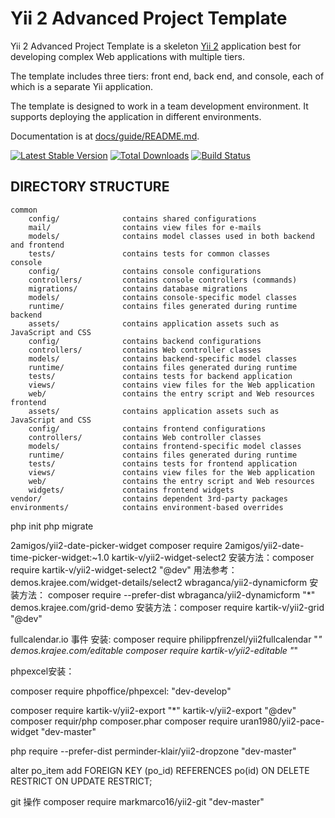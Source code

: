Yii 2 Advanced Project Template
===============================

Yii 2 Advanced Project Template is a skeleton [Yii 2](http://www.yiiframework.com/) application best for
developing complex Web applications with multiple tiers.

The template includes three tiers: front end, back end, and console, each of which
is a separate Yii application.

The template is designed to work in a team development environment. It supports
deploying the application in different environments.

Documentation is at [docs/guide/README.md](docs/guide/README.md).

[![Latest Stable Version](https://poser.pugx.org/yiisoft/yii2-app-advanced/v/stable.png)](https://packagist.org/packages/yiisoft/yii2-app-advanced)
[![Total Downloads](https://poser.pugx.org/yiisoft/yii2-app-advanced/downloads.png)](https://packagist.org/packages/yiisoft/yii2-app-advanced)
[![Build Status](https://travis-ci.org/yiisoft/yii2-app-advanced.svg?branch=master)](https://travis-ci.org/yiisoft/yii2-app-advanced)

DIRECTORY STRUCTURE
-------------------

```
common
    config/              contains shared configurations
    mail/                contains view files for e-mails
    models/              contains model classes used in both backend and frontend
    tests/               contains tests for common classes    
console
    config/              contains console configurations
    controllers/         contains console controllers (commands)
    migrations/          contains database migrations
    models/              contains console-specific model classes
    runtime/             contains files generated during runtime
backend
    assets/              contains application assets such as JavaScript and CSS
    config/              contains backend configurations
    controllers/         contains Web controller classes
    models/              contains backend-specific model classes
    runtime/             contains files generated during runtime
    tests/               contains tests for backend application    
    views/               contains view files for the Web application
    web/                 contains the entry script and Web resources
frontend
    assets/              contains application assets such as JavaScript and CSS
    config/              contains frontend configurations
    controllers/         contains Web controller classes
    models/              contains frontend-specific model classes
    runtime/             contains files generated during runtime
    tests/               contains tests for frontend application
    views/               contains view files for the Web application
    web/                 contains the entry script and Web resources
    widgets/             contains frontend widgets
vendor/                  contains dependent 3rd-party packages
environments/            contains environment-based overrides
```
php init
php migrate

2amigos/yii2-date-picker-widget
composer require 2amigos/yii2-date-time-picker-widget:~1.0
kartik-v/yii2-widget-select2
安装方法：composer require kartik-v/yii2-widget-select2 "@dev"
用法参考：demos.krajee.com/widget-details/select2
wbraganca/yii2-dynamicform
安装方法： composer require --prefer-dist wbraganca/yii2-dynamicform "*"
demos.krajee.com/grid-demo
安装方法：composer require kartik-v/yii2-grid "@dev"


fullcalendar.io 事件
安装:
composer require  philippfrenzel/yii2fullcalendar "*"
demos.krajee.com/editable
composer require kartik-v/yii2-editable "*"

phpexcel安装：

composer require  phpoffice/phpexcel: "dev-develop"


composer  require kartik-v/yii2-export "*"
 kartik-v/yii2-export "@dev"
composer requir/php composer.phar
composer  require uran1980/yii2-pace-widget "dev-master"
 
php require --prefer-dist perminder-klair/yii2-dropzone "dev-master"



alter po_item add FOREIGN KEY (po_id) 
REFERENCES po(id) ON DELETE RESTRICT ON UPDATE RESTRICT;

git  操作
composer require markmarco16/yii2-git "dev-master"
